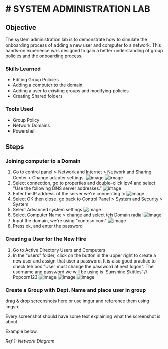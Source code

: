 # # SYSTEM ADMINISTRATION LAB

## Objective
The system administration lab is to demonstrate how to simulate the onboarding process of adding a new user and computer to a network.  This hands-on experience was designed to gain a better understanding of group policies and the onboarding process.

### Skills Learned

- Editing Group Policies
- Adding a computer to the domain
- Adding a user to existing groups and modifying policies
- Creating Shared folders

### Tools Used

- Group Policy
- Network Domains
- Powershell

## Steps
### Joining computer to a Domain
1. Go to control panel > Network and Internet > Network and Sharing Center > Change adapter settings.
![image](https://github.com/user-attachments/assets/6add97e1-846c-48e8-88aa-6caefdf4abc3)
![image](https://github.com/user-attachments/assets/bb5addbc-4b2d-490f-bf3e-a4e9a252fb8f)
2. Select connection, go to properties and double-click ipv4 and select "Use the following DNS server addresses."
![image](https://github.com/user-attachments/assets/6c9ce602-3ec1-47ec-a964-b8eae7fff3c2)
3. Enter the IP address of the server we're connecting to
![image](https://github.com/user-attachments/assets/f489f018-a896-4caf-9e59-aff3b0f6a686)
4. Select OK then close, go back to Control Panel > System and Security > System
5. Select Advanced system settings
![image](https://github.com/user-attachments/assets/b7276686-6ff5-408c-a2e5-9541f6eff481)
6. Select Computer Name > change and select teh Domain radial
![image](https://github.com/user-attachments/assets/361268e3-793e-4bac-8520-00f89f43eacd)
7. Input the domain, we're using "contoso.com"
![image](https://github.com/user-attachments/assets/bbea3d3b-0b38-489d-b9f1-c029a25becb1)
8. Press ok, and enter the password
### Creating a User for the New Hire
1. Go to Active Directory Users and Computers
2. In the "users" folder, click on the button in the upper right to create a new user and assign that user a password.  It is also good practice to check teh box "User must change the password at next logon".  The username and password we will be using is 'Sunshine Skittles' // Popcorn123
![image](https://github.com/user-attachments/assets/68591cc6-7160-4f0d-92e0-1c5784489c6f)
![image](https://github.com/user-attachments/assets/7824b2b0-a6a7-4077-9cdd-5e07577b6cc1)
![image](https://github.com/user-attachments/assets/63f47064-6e67-4489-a2b5-b911fce19355)
### Create a Group with Dept. Name and place user in group







drag & drop screenshots here or use imgur and reference them using imgsrc

Every screenshot should have some text explaining what the screenshot is about.

Example below.

*Ref 1: Network Diagram*
